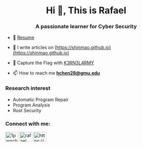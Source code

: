 <h1 align="center">Hi 👋, This is Rafael</h1>
<h3 align="center">A passionate learner for Cyber Security</h3>

- 🎏 [Resume](https://github.com/shinmao/Resume/blob/main/Rafael_resume.pdf)

- 📝 I write articles on [https://shinmao.github.io](https://shinmao.github.io)

- 🚩 Capture the Flag with [K3RN3L4RMY](https://ctftime.org/team/143202/#.Ya2acOymQB0.link)

- 📫 How to reach me **hchen28@gmu.edu**

<p align="left">
<h3 align="left">Research interest</h3>
<ul>
  <li>Automatic Program Repair</li>
  <li>Program Analysis</li>
  <li>Rust Security</li>
</ul>
</p>

<p align="left">
<h3 align="left">Connect with me:</h3>
<a href="https://twitter.com/1pwnch" target="blank"><img align="center" src="https://cdn.jsdelivr.net/npm/simple-icons@3.0.1/icons/twitter.svg" alt="1pwnch" height="30" width="40" /></a>
<a href="https://www.linkedin.com/in/plz-hash-chen-2019/" target="blank"><img align="center" src="https://cdn.jsdelivr.net/npm/simple-icons@3.0.1/icons/linkedin.svg" alt="rafael chen" height="30" width="40" /></a>
<a href="/https://blog.1pwnch.com/index.xml" target="blank"><img align="center" src="https://cdn.jsdelivr.net/npm/simple-icons@3.0.1/icons/rss.svg" alt="https://blog.1pwnch.com/index.xml" height="30" width="40" /></a>
</p>
